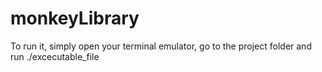 # monkeyLibrary

To run it, simply open your terminal emulator, go to the project folder and run ./excecutable_file
